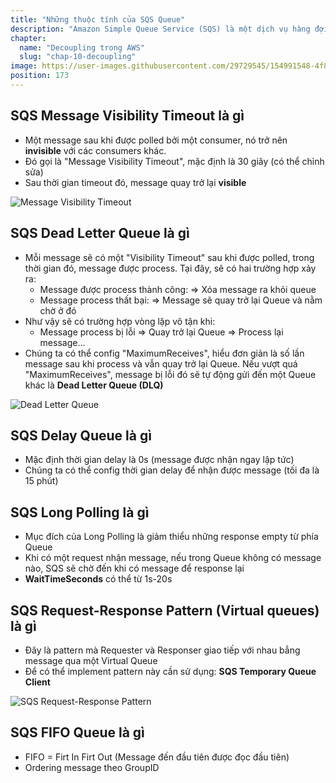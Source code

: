 ```yaml
---
title: "Những thuộc tính của SQS Queue"
description: "Amazon Simple Queue Service (SQS) là một dịch vụ hàng đợi (queue) lưu trữ message nhanh chóng, đáng tin cậy, có khả năng mở rộng và quản lý một cách đầy đủ. Với SQS, bạn có thể gửi, nhận và lưu trữ message giữa các thành phần trong một phần mềm."
chapter:
  name: "Decoupling trong AWS"
  slug: "chap-10-decoupling"
image: https://user-images.githubusercontent.com/29729545/154991548-4f808264-b07b-418f-8c4e-0d5bd7c623eb.png
position: 173
---
```


## SQS Message Visibility Timeout là gì

- Một message sau khi được polled bởi một consumer, nó trở nên **invisible** với các consumers khác.
- Đó gọi là "Message Visibility Timeout", mặc định là 30 giây (có thể chỉnh sửa)
- Sau thời gian timeout đó, message quay trở lại **visible**

![Message Visibility Timeout](https://user-images.githubusercontent.com/29729545/154991548-4f808264-b07b-418f-8c4e-0d5bd7c623eb.png)

## SQS Dead Letter Queue là gì

- Mỗi message sẽ có một "Visibility Timeout" sau khi được polled, trong thời gian đó, message được process. Tại đây, sẽ có hai trường hợp xảy ra:
  - Message được process thành công: => Xóa message ra khỏi queue
  - Message process thất bại: => Message sẽ quay trở lại Queue và nằm chờ ở đó
- Như vậy sẽ có trường hợp vòng lặp vô tận khi:
  - Message process bị lỗi => Quay trở lại Queue => Process lại message...
- Chúng ta có thể config "MaximumReceives", hiểu đơn giản là số lần message sau khi process và vẫn quay trở lại Queue. Nếu vượt quá "MaximumReceives", message bị lỗi đó sẽ tự động gửi đến một Queue khác là **Dead Letter Queue (DLQ)**

![Dead Letter Queue](https://user-images.githubusercontent.com/29729545/154995256-cb892923-6a89-43ea-9e47-9eb901c66aed.png)

## SQS Delay Queue là gì

- Mặc định thời gian delay là 0s (message được nhận ngay lập tức)
- Chúng ta có thể config thời gian delay để nhận được message (tối đa là 15 phút)

## SQS Long Polling là gì

- Mục đích của Long Polling là giảm thiểu những response empty từ phía Queue
- Khi có một request nhận message, nếu trong Queue không có message nào, SQS sẽ chờ đến khi có message để response lại
- **WaitTimeSeconds** có thể từ 1s-20s

## SQS Request-Response Pattern (Virtual queues) là gì

- Đây là pattern mà Requester và Responser giao tiếp với nhau bẳng message qua một Virtual Queue
- Để có thể implement pattern này cần sử dụng: **SQS Temporary Queue Client**

![SQS Request-Response Pattern](https://d2908q01vomqb2.cloudfront.net/1b6453892473a467d07372d45eb05abc2031647a/2019/07/26/Selection_015.png)

## SQS FIFO Queue là gì

- FIFO = Firt In Firt Out (Message đến đầu tiên được đọc đầu tiên)
- Ordering message theo GroupID
